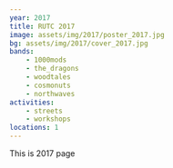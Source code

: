 ```yaml
---
year: 2017
title: RUTC 2017
image: assets/img/2017/poster_2017.jpg
bg: assets/img/2017/cover_2017.jpg
bands:
    - 1000mods
    - the_dragons
    - woodtales
    - cosmonuts
    - northwaves
activities:
    - streets
    - workshops
locations: 1
---
```


This is 2017 page